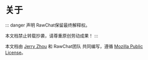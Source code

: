 # 关于

::: danger 声明
RawChat保留最终解释权。

本文档禁止转载抄袭，请尊重原创劳动成果！
:::

本文档由 [Jerry Zhou](https://jerryz.com.cn) 和 RawChat团队 共同编写，遵循 [Mozilla Public License](https://www.mozilla.org/en-US/MPL/)。